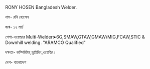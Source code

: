 RONY HOSEN Bangladesh Welder.

নাম- রনি হোসেন

জন্ম- ১২ মার্চ

পেশা-ওয়েল্ডার Multi-Welder➤6G,SMAW,GTAW,GMAW/MIG,FCAW,STIC & Downhill welding. "ARAMCO Qualified"

দক্ষতা- কম্পিউটার,ড্রাইভিং,ওয়েল্ডিং।

দেশ- বাংলাদেশ

<!---
iamronyhosen/iamronyhosen is a ✨ special ✨ repository because its `README.md` (this file) appears on your GitHub profile.
You can click the Preview link to take a look at your changes.
--->
